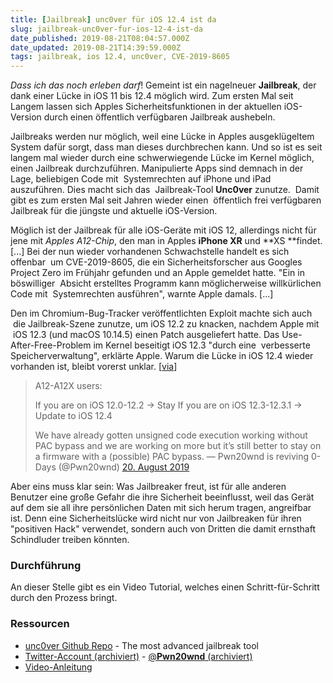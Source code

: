 ```yaml
---
title: [Jailbreak] unc0ver für iOS 12.4 ist da
slug: jailbreak-unc0ver-fur-ios-12-4-ist-da
date_published: 2019-08-21T08:04:57.000Z
date_updated: 2019-08-21T14:39:59.000Z
tags: jailbreak, ios 12.4, unc0ver, CVE-2019-8605
---
```


*Dass ich das noch erleben darf*! Gemeint ist ein nagelneuer **Jailbreak**, der dank einer Lücke in iOS 11 bis 12.4 möglich wird. Zum ersten Mal seit Langem lassen sich Apples Sicherheitsfunktionen in der aktuellen iOS-Version durch einen öffentlich verfügbaren Jailbreak aushebeln.

Jailbreaks werden nur möglich, weil eine Lücke in Apples ausgeklügeltem System dafür sorgt, dass man dieses durchbrechen kann. Und so ist es seit langem mal wieder durch eine schwerwiegende Lücke im Kernel möglich, einen Jailbreak durchzuführen. Manipulierte Apps sind demnach in der Lage, beliebigen Code mit  Systemrechten auf iPhone und iPad auszuführen. Dies macht sich das  Jailbreak-Tool **Unc0ver** zunutze.  Damit gibt es zum ersten Mal seit Jahren wieder einen  öffentlich frei verfügbaren Jailbreak für die jüngste und aktuelle iOS-Version.

Möglich ist der Jailbreak für alle iOS-Geräte mit iOS 12, allerdings nicht für jene mit *Apples A12-Chip*, den man in Apples **iPhone XR** und **XS **findet. [...] Bei der nun wieder vorhandenen Schwachstelle handelt es sich offenbar  um CVE-2019-8605, die ein Sicherheitsforscher aus Googles Project Zero im Frühjahr gefunden und an Apple gemeldet hatte. "Ein in böswilliger  Absicht erstelltes Programm kann möglicherweise willkürlichen Code mit  Systemrechten ausführen", warnte Apple damals. [...]

Den im Chromium-Bug-Tracker veröffentlichten Exploit machte sich auch  die Jailbreak-Szene zunutze, um iOS 12.2 zu knacken, nachdem Apple mit  iOS 12.3 (und macOS 10.14.5) einen Patch ausgeliefert hatte. Das Use-After-Free-Problem im Kernel beseitigt iOS 12.3 "durch eine  verbesserte Speicherverwaltung", erklärte Apple. Warum die Lücke in iOS 12.4 wieder vorhanden ist, bleibt vorerst unklar. [[via](https://www.heise.de/mac-and-i/meldung/Sicherheitspanne-Kernel-Schwachstelle-zurueck-in-iOS-12-4-Jailbreak-verfuegbar-4500038.html)]

> A12-A12X users:
> 
> If you are on iOS 12.0-12.2 -> Stay
> If you are on iOS 12.3-12.3.1 -> Update to iOS 12.4
> 
> We have already gotten unsigned code execution working without PAC bypass and we are working on more but it’s still better to stay on a firmware with a (possible) PAC bypass.
> — Pwn20wnd is reviving 0-Days (@Pwn20wnd) [20. August 2019](https://twitter.com/Pwn20wnd/status/1163945568344760320?ref_src=twsrc%5Etfw)

Aber eins muss klar sein: Was Jailbreaker freut, ist für alle anderen Benutzer eine große Gefahr die ihre Sicherheit beeinflusst, weil das Gerät auf dem sie all ihre persönlichen Daten mit sich herum tragen, angreifbar ist. Denn eine Sicherheitslücke wird nicht nur von Jailbreaken für ihren "positiven Hack" verwendet, sondern auch von Dritten die damit ernsthaft Schindluder treiben könnten. 

### Durchführung

An dieser Stelle gibt es ein Video Tutorial, welches einen Schritt-für-Schritt durch den Prozess bringt.

### Ressourcen

- [unc0ver Github Repo](https://github.com/pwn20wndstuff/Undecimus) - The most advanced jailbreak tool
- [Twitter-Account (archiviert)](http://web.archive.org/web/20190824000112/https://twitter.com/Pwn20wnd) - [@**Pwn20wnd** (archiviert)](http://web.archive.org/web/20190824000112/https://twitter.com/Pwn20wnd)
- [Video-Anleitung](https://www.youtube.com/watch?v=TqHYjLHO0zs&amp;feature=youtu.be)
